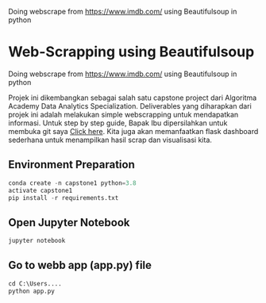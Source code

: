 Doing webscrape from https://www.imdb.com/ using Beautifulsoup in python

# Web-Scrapping using Beautifulsoup
Doing webscrape from https://www.imdb.com/ using Beautifulsoup in python

Projek ini dikembangkan sebagai salah satu capstone project dari Algoritma Academy Data Analytics Specialization. Deliverables yang diharapkan dari projek ini adalah melakukan simple webscrapping untuk mendapatkan informasi. Untuk step by step guide, Bapak Ibu dipersilahkan untuk membuka git saya [Click here](https://github.com/t3981-h/Webscrapping-with-BeautifulSoup "Webscrapping with Beautiful Soup"). Kita juga akan memanfaatkan flask dashboard sederhana untuk menampilkan hasil scrap dan visualisasi kita.

## Environment Preparation
```python
conda create -n capstone1 python=3.8
activate capstone1
pip install -r requirements.txt
```

## Open Jupyter Notebook
```python
jupyter notebook
```

## Go to webb app (app.py) file
```python
cd C:\Users....
python app.py
```

